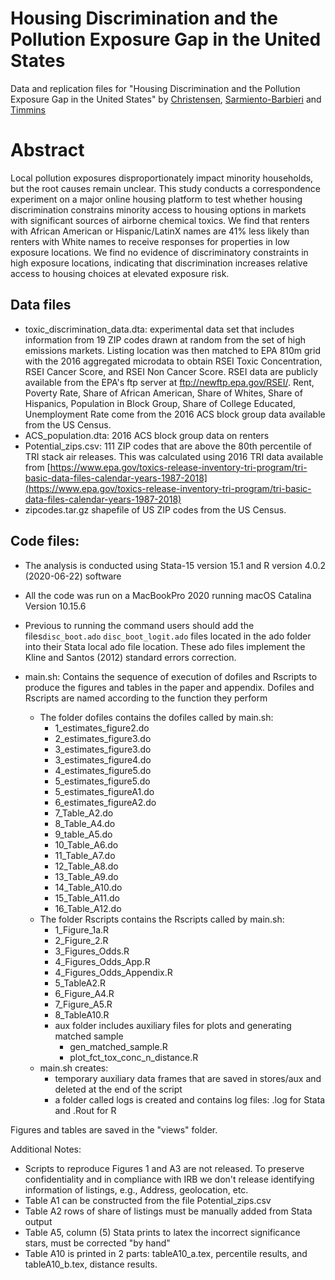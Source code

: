 # Housing Discrimination and the Pollution Exposure Gap in the United States

Data and replication files for "Housing Discrimination and the Pollution Exposure Gap in the United States" by  [Christensen](https://www.uiuc-bdeep.org/christensen),  [Sarmiento-Barbieri](https://ignaciomsarmiento.github.io/) and  [Timmins](https://sites.duke.edu/christophertimmins/)

# Abstract

Local pollution exposures disproportionately impact minority households, but the root causes remain unclear. This study conducts a correspondence experiment on a major online housing platform to test whether housing discrimination constrains minority access to housing options in markets with significant sources of airborne chemical toxics.  We find that renters with African American or Hispanic/LatinX names are 41% less likely than renters with White names to receive responses for properties in low exposure locations.  We find no evidence of discriminatory constraints in high exposure locations, indicating that discrimination increases relative access to housing choices at elevated exposure risk.  



## Data files

- toxic_discrimination_data.dta: experimental data set that includes information from 19 ZIP codes drawn at random from the set of high emissions markets. Listing location was then matched to EPA 810m grid with the 2016 aggregated microdata to obtain RSEI Toxic Concentration, RSEI Cancer Score, and RSEI Non Cancer Score. RSEI data are publicly available from the EPA's ftp server at ftp://newftp.epa.gov/RSEI/. Rent, Poverty Rate, Share of African American, Share of Whites, Share of Hispanics, Population in Block Group, Share of College Educated, Unemployment Rate come from the 2016 ACS block group data available from the US Census.
- ACS_population.dta: 2016 ACS block group data on renters 
- Potential_zips.csv: 111 ZIP codes that are above the 80th percentile of TRI stack air releases. This was calculated using 2016 TRI data available from [https://www.epa.gov/toxics-release-inventory-tri-program/tri-basic-data-files-calendar-years-1987-2018](https://www.epa.gov/toxics-release-inventory-tri-program/tri-basic-data-files-calendar-years-1987-2018)
- zipcodes.tar.gz shapefile of US ZIP codes from the US Census. 

## Code files:

- The analysis is conducted using Stata-15 version 15.1 and R version 4.0.2 (2020-06-22) software

- All the code was run on a MacBookPro 2020 running macOS Catalina Version 10.15.6

- Previous to running the command users should add the  files`disc_boot.ado` `disc_boot_logit.ado` files located in the ado folder into their  Stata local ado file location. These ado files implement the  Kline and Santos (2012) standard errors correction.
 
- main.sh: Contains the sequence of execution of dofiles and Rscripts to produce the figures and tables in the paper and appendix. Dofiles and Rscripts are named according to the function they perform
	- The folder dofiles contains the dofiles called by main.sh:
		- 1_estimates_figure2.do
		- 2_estimates_figure3.do
		- 3_estimates_figure3.do
		- 3_estimates_figure4.do
		- 4_estimates_figure5.do
		- 5_estimates_figure5.do
		- 5_estimates_figureA1.do
		- 6_estimates_figureA2.do
		- 7_Table_A2.do
		- 8_Table_A4.do
		- 9_table_A5.do
		- 10_Table_A6.do
		- 11_Table_A7.do
		- 12_Table_A8.do
		- 13_Table_A9.do
		- 14_Table_A10.do
		- 15_Table_A11.do
		- 16_Table_A12.do
	- The folder Rscripts contains the Rscripts called by main.sh:
		- 1_Figure_1a.R
		- 2_Figure_2.R
		- 3_Figures_Odds.R
		- 4_Figures_Odds_App.R
		- 4_Figures_Odds_Appendix.R
		- 5_TableA2.R
		- 6_Figure_A4.R
		- 7_Figure_A5.R
		- 8_TableA10.R
		- aux folder includes auxiliary files for plots and generating matched sample
			- gen_matched_sample.R
			- plot_fct_tox_conc_n_distance.R
	- main.sh creates:
		- temporary auxiliary data frames that are saved in stores/aux and deleted at the end of the script
		- a folder called logs is created and contains log files: .log for Stata  and .Rout for R


Figures and tables are saved in the "views" folder. 


Additional Notes:

-  Scripts to reproduce Figures 1 and A3 are not released. To preserve confidentiality and in compliance with IRB we don't release identifying information of  listings, e.g., Address, geolocation, etc.
-  Table A1 can be constructed from the file Potential_zips.csv
-  Table A2 rows of share of listings must be manually added from Stata output
-  Table A5, column (5) Stata prints to latex the incorrect significance stars, must be corrected "by hand"
-  Table A10 is printed in 2 parts: tableA10_a.tex, percentile results, and tableA10_b.tex, distance results.
